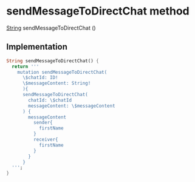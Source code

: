 


# sendMessageToDirectChat method








[String](https://api.flutter.dev/flutter/dart-core/String-class.html) sendMessageToDirectChat
()








## Implementation

```dart
String sendMessageToDirectChat() {
  return '''
    mutation sendMessageToDirectChat(
      \$chatId: ID!
      \$messageContent: String!
      ){
      sendMessageToDirectChat(
        chatId: \$chatId
        messageContent: \$messageContent
      ) {
        messageContent
          sender{
            firstName
          }
          receiver{
            firstName
          }
        }
      }
  ''';
}
```







